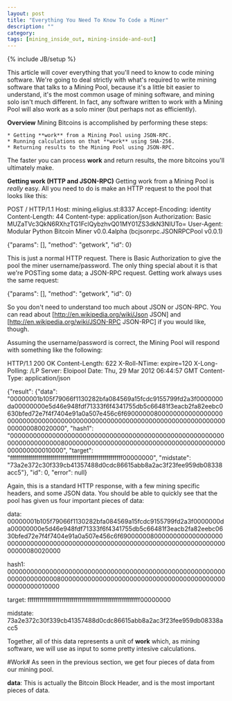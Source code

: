 ```yaml
---
layout: post
title: "Everything You Need To Know To Code a Miner"
description: ""
category:
tags: [mining_inside_out, mining-inside-and-out]
---
```

{% include JB/setup %}

This article will cover everything that you'll need to know to code mining software. We're going to deal strictly with what's required to write mining software that talks to a Mining Pool, because it's a little bit easier to understand, it's the most common usage of mining software, and mining solo isn't much different. In fact, any software written to work with a Mining Pool will also work as a solo miner (but perhaps not as efficiently).


**Overview**
Mining Bitcoins is accomplished by performing these steps:

	* Getting **work** from a Mining Pool using JSON-RPC.
	* Running calculations on that **work** using SHA-256.
	* Returning results to the Mining Pool using JSON-RPC.

The faster you can process **work** and return results, the more bitcoins you'll ultimately make.


**Getting work (HTTP and JSON-RPC)**
Getting work from a Mining Pool is *really* easy. All you need to do is make an HTTP request to the pool that looks like this:

POST / HTTP/1.1
Host: mining.eligius.st:8337
Accept-Encoding: identity
Content-Length: 44
Content-type: application/json
Authorization: Basic MUZaTVc3QkN6RXhzTG1FclQybzhvQ01MY01ZS3dkN3NIUTo=
User-Agent: Modular Python Bitcoin Miner v0.0.4alpha (bcjsonrpc.JSONRPCPool v0.0.1)

{"params": [], "method": "getwork", "id": 0}



This is just a normal HTTP request. There is Basic Authorization to give the pool the miner username/password. The only thing special about it is that we're POSTing some data; a JSON-RPC request. Getting work always uses the same request:

{"params": [], "method": "getwork", "id": 0}

So you don't need to understand too much about JSON or JSON-RPC. You can read about [http://en.wikipedia.org/wiki/Json JSON] and [http://en.wikipedia.org/wiki/JSON-RPC JSON-RPC] if you would like, though.


Assuming the username/password is correct, the Mining Pool will respond with something like the following:

HTTP/1.1 200 OK
Content-Length: 622
X-Roll-NTime: expire=120
X-Long-Polling: /LP
Server: Eloipool
Date: Thu, 29 Mar 2012 06:44:57 GMT
Content-Type: application/json

{"result": {"data": "00000001b105f79066f1130282bfa084569a15fcdc9155799fd2a3f0000000da00000000e5d46e948fdf71333f6f4341755db5c66481f3eacb2fa82eebc0630bfed72e7f4f7404e91a0a507e456c6f69000000800000000000000000000000000000000000000000000000000000000000000000000000000000000080020000", "hash1": "00000000000000000000000000000000000000000000000000000000000000000000008000000000000000000000000000000000000000000000000000010000", "target": "ffffffffffffffffffffffffffffffffffffffffffffffffffffffff00000000", "midstate": "73a2e372c30f339cb41357488d0cdc86615abb8a2ac3f23fee959db08338acc5"}, "id": 0, "error": null}


Again, this is a standard HTTP response, with a few mining specific headers, and some JSON data. You should be able to quickly see that the pool has given us four important pieces of data:

data: 00000001b105f79066f1130282bfa084569a15fcdc9155799fd2a3f0000000da00000000e5d46e948fdf71333f6f4341755db5c66481f3eacb2fa82eebc0630bfed72e7f4f7404e91a0a507e456c6f69000000800000000000000000000000000000000000000000000000000000000000000000000000000000000080020000

hash1: 00000000000000000000000000000000000000000000000000000000000000000000008000000000000000000000000000000000000000000000000000010000

target: ffffffffffffffffffffffffffffffffffffffffffffffffffffffff00000000

midstate: 73a2e372c30f339cb41357488d0cdc86615abb8a2ac3f23fee959db08338acc5


Together, all of this data represents a unit of **work** which, as mining software, we will use as input to some pretty intesive calculations.


#Work#
As seen in the previous section, we get four pieces of data from our mining pool.

**data**: This is actually the Bitcoin Block Header, and is the most important pieces of data.
